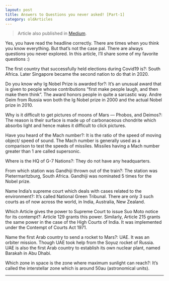 ```yaml
---
layout: post 
title: Answers to Questions you never asked! [Part-1]
category: oldArticles
---
```


> Article also published in [Medium](https://surajsv.medium.com/).

Yes, you have read the headline correctly. There are times when you think you know everything. But that’s not the case pal. There are always questions you never explored. In this article, I’ll share some of my favorite questions :)

The first country that successfully held elections during Covid19 is?: South Africa. Later Singapore became the second nation to do that in 2020.

Do you know why Ig Nobel Prize is awarded for?: It’s an unusual award that is given to people whose contributions “first make people laugh, and then make them think”. The award honors people in quite a sarcastic way. Andre Geim from Russia won both the Ig Nobel prize in 2000 and the actual Nobel prize in 2010.

Why is it difficult to get pictures of moons of Mars — Phobos, and Deimos?: The reason is their surface is made up of carbonaceous chondrite which absorbs light and hence makes it difficult to click pictures.

Have you heard of the Mach number?: It is the ratio of the speed of moving object/ speed of sound. The Mach number is generally used as a comparison to test the speeds of missiles. Missiles having a Mach number greater than 1 are called supersonic.

Where is the HQ of G-7 Nations?: They do not have any headquarters.

From which station was Gandhiji thrown out of the train?: The station was Pietermaritzburg, South Africa. Gandhiji was nominated 5 times for the Nobel prize.

Name India’s supreme court which deals with cases related to the environment?: It’s called National Green Tribunal. There are only 3 such courts as of now across the world, in India, Australia, New Zealand.

Which Article gives the power to Supreme Court to issue Suo Moto notice for its contempt?: Article 129 grants this power. Similarly, Article 215 grants the same power in the case of the High Courts of India. It was implemented under the Contempt of Courts Act 1971.

Name the first Arab country to send a rocket to Mars?: UAE. It was an orbiter mission. Though UAE took help from the Soyuz rocket of Russia. UAE is also the first Arab country to establish its own nuclear plant, named Barakah in Abu Dhabi.

Which zone in space is the zone where maximum sunlight can reach?: It’s called the interstellar zone which is around 50au (astronomical units).

----------------

